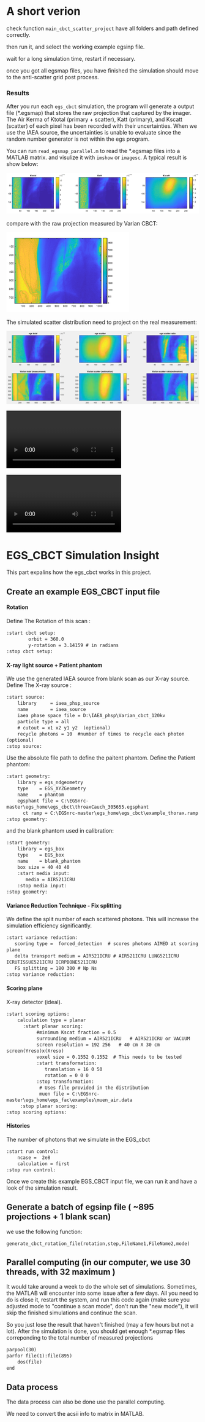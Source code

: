 # A short verion 

check function ``` main_cbct_scatter_project ``` have all folders and path defined correctly. 

then run it, and select the working example egsinp file.

wait for a long simulation time, restart if necessary. 

once you got all egsmap files, you have finished the simulation should move to the anti-scatter grid post process.

### Results 

After you run each ```egs_cbct``` simulation, the program will generate a output file (\*.egsmap) that stores the raw projection that captured by the imager. 
The Air Kerma of Ktotal (primary + scatter), Katt (primary), and Kscatt (scatter) of each pixel has been recorded with their uncertainties. 
When we use the IAEA source, the uncertainties is unable to evaluate since the random number generator is not within the egs program. 

You can run ```read_egsmap_parallel.m``` to read the \*.egsmap files into a MATLAB matrix. and visulize it with ```imshow``` or ```imagesc```.
A typical result is show below: 

![egsmap result](egsmap_result.png)

compare with the raw projection measured by Varian CBCT: 

![varian raw](varianraw.png)

The simulated scatter distribution need to project on the real measurement:

![scatter to measurement](scatter_to_measure.png)

![Video1 for scatter simulation (Simulated raw images)](Simulation_results1.mp4)

![Video2 for scatter simulation (Simulated raw images - angle corrected)](Simulation_results2.mp4)

# EGS_CBCT Simulation Insight

This part expalins how the egs_cbct works in this project.

## Create an example EGS_CBCT input file

#### Rotation 

Define The Rotation of this scan :

```
:start cbct setup:
        orbit = 360.0
        y-rotation = 3.14159 # in radians
:stop cbct setup:
```

#### X-ray light source + Patient phantom

We use the generated IAEA source from blank scan as our X-ray source. 
Define The X-ray source :

```
:start source:
	library 	= iaea_phsp_source
	name 		= iaea_source
	iaea phase space file = D:\IAEA_phsp\Varian_cbct_120kv 
	particle type = all
	# cutout = x1 x2 y1 y2  (optional)
	recycle photons = 10  #number of times to recycle each photon (optional)
:stop source:
```

Use the absolute file path to define the paitent phantom.
Define the Patient phantom: 

```
:start geometry:
    library = egs_ndgeometry
    type    = EGS_XYZGeometry
    name    = phantom
    egsphant file = C:\EGSnrc-master\egs_home\egs_cbct\throaxCauch_305655.egsphant
	  ct ramp = C:\EGSnrc-master\egs_home\egs_cbct\example_thorax.ramp
:stop geometry:
```
and the blank phantom used in calibration:
```
:start geometry:
    library = egs_box
    type    = EGS_box
    name    = blank_phantom
    box size = 40 40 40
    :start media input:
       media = AIR521ICRU
    :stop media input:
:stop geometry:
```

#### Variance Reduction Technique - Fix splitting

We define the split number of each scattered photons. This will increase the simulation efficiency significantly.

```
:start variance reduction:
   scoring type =  forced_detection  # scores photons AIMED at scoring plane  
   delta transport medium = AIR521ICRU # AIR521ICRU LUNG521ICRU ICRUTISSUE521ICRU ICRPBONE521ICRU
   FS splitting = 180 300 # Np Ns
:stop variance reduction:
```


#### Scoring plane

X-ray detector (ideal). 

```
:start scoring options:
    calculation type = planar 
      :start planar scoring:
           #minimum Kscat fraction = 0.5
           surrounding medium = AIR521ICRU   # AIR521ICRU or VACUUM 
           screen resolution = 192 256   # 40 cm X 30 cm screen(Yreso)x(Xreso)
           voxel size = 0.1552 0.1552  # This needs to be tested
           :start transformation:        
              translation = 16 0 50
              rotation = 0 0 0
           :stop transformation:
            # Uses file provided in the distribution
            muen file = C:\EGSnrc-master\egs_home\egs_fac\examples\muen_air.data
     :stop planar scoring:
:stop scoring options:
```
#### Histories

The number of photons that we simulate in the EGS_cbct

```
:start run control:
    ncase =  2e8
    calculation = first
:stop run control:
```

Once we create this example EGS_CBCT input file, we can run it and have a look of the simulation result.

## Generate a batch of egsinp file ( ~895 projections + 1 blank scan)

we use the following function:

```
generate_cbct_rotation_file(rotation,step,FileName1,FileName2,mode)
```

## Parallel computing (in our computer, we use 30 threads, with 32 maximum )

It would take around a week to do the whole set of simulations. Sometimes, the MATLAB will encounter into some issue after a few days. 
All you need to do is close it, restart the system, and run this code again (make sure you adjusted mode to "continue a scan mode", don't run the "new mode"), it will skip the finished simulations and continue the scan. 

So you just lose the result that haven't finished (may a few hours but not a lot). After the simulation is done, you should get enough \*.egsmap files correponding to the total number of measured projections

```
parpool(30)
parfor file(1):file(895)
	dos(file)
end
```

## Data process 

The data process can also be done use the parallel computing. 

We need to convert the acsii info to matrix in MATLAB. 
